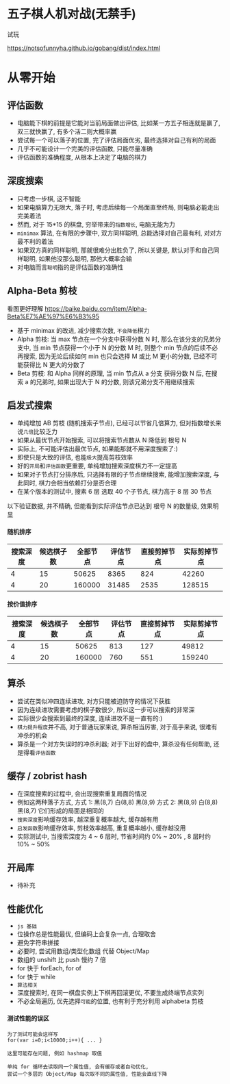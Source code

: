 # 五子棋人机对战(无禁手)

试玩

<https://notsofunnyha.github.io/gobang/dist/index.html>

# 从零开始

## 评估函数

- 电脑能下棋的前提是它能对当前局面做出评估, 比如某一方五子相连就是赢了, 双三就快赢了, 有多个活二则大概率赢
- 尝试每一个可以落子的位置, 完了评估局面优劣, 最终选择对自己有利的局面
- 几乎不可能设计一个完美的评估函数, 只能尽量准确
- 评估函数的准确程度, 从根本上决定了电脑的棋力

## 深度搜索

- 只考虑一步棋, 这不智能
- 如果电脑算力无限大, 落子时, 考虑后续每一个局面直至终局, 则电脑必能走出完美着法
- 然而, 对于 15\*15 的棋盘, 穷举带来的`指数增长`, 电脑无能为力
- `minimax` 算法, 在有限的步骤中, 双方同样聪明, 总能选择对自己最有利, 对对方最不利的着法
- 如果双方真的同样聪明, 那就很难分出胜负了, 所以关键是, 默认对手和自己同样聪明, 如果他没那么聪明, 那他大概率会输
- 对电脑而言`聪明`指的是评估函数的准确性

## Alpha-Beta 剪枝

看图更好理解 <https://baike.baidu.com/item/Alpha-Beta%E7%AE%97%E6%B3%95>

- 基于 minimax 的改进, 减少搜索次数, `不会降低`棋力
- Alpha 剪枝: 当 max 节点在一个分支中获得分数 N 时, 那么在该分支的兄弟分支中, 当 min 节点获得一个小于 N 的分数 M 时, 则整个 min 节点的后续不必再搜索, 因为无论后续如何 min 也只会选择 M 或比 M 更小的分数, 已经不可能获得比 N 更大的分数了
- Beta 剪枝: 和 Alpha 同样的原理, 当 min 节点从 a 分支 获得分数 N 后, 在搜索 a 的兄弟时, 如果出现大于 N 的分数, 则该兄弟分支不用继续搜索

## 启发式搜索

- 单纯增加 AB 剪枝 (随机搜索子节点), 已经可以节省几倍算力, 但对指数增长来说`几倍`比较乏力
- 如果从最优节点开始搜索, 可以将搜索节点数从 N 降低到 根号 N
- 实际上, 不可能评估出最优节点, 如果能那就不用深度搜索了:)
- 即使只是大致的评估, 也能`极大`提高剪枝效率
- 好的`开局`和`评估函数`更重要, 单纯增加搜索深度棋力不一定提高
- 如果对子节点打分排序后, 只选择有限的子节点继续搜索, 能增加搜索深度, 与此同时, 棋力会相当依赖打分是否合理
- 在某个版本的测试中, 搜素 6 层 选取 40 个子节点, 棋力高于 8 层 30 节点

以下验证数据, 并不精确, 但能看到实际评估节点已达到 根号 N 的数量级, 效果明显

#### 随机排序

| 搜索深度 | 候选棋子数 | 全部节点 | 评估节点 | 直接剪掉节点 | 实际剪掉节点 |
| -------- | ---------- | -------- | -------- | ------------ | ------------ |
| 4        | 15         | 50625    | 8365     | 824          | 42260        |
| 4        | 20         | 160000   | 31485    | 2535         | 128515       |

#### 按价值排序

| 搜索深度 | 候选棋子数 | 全部节点 | 评估节点 | 直接剪掉节点 | 实际剪掉节点 |
| -------- | ---------- | -------- | -------- | ------------ | ------------ |
| 4        | 15         | 50625    | 813      | 127          | 49812        |
| 4        | 20         | 160000   | 760      | 551          | 159240       |

## 算杀

- 尝试在类似冲四连续进攻, 对方只能被迫防守的情况下获胜
- 因为连续进攻需要考虑的棋子数很少, 所以这一步可以搜索的非常深
- 实际很少会搜索到最终的深度, 连续进攻不是一直有的:)
- `棋力提升程度`并不高, 对于普通玩家来说, 算杀相当厉害, 对于高手来说, 很难有冲杀的机会
- 算杀是一个对方失误时的冲杀利器; 对于下出好的盘中, 算杀没有任何帮助, 还是得看`评估函数`

## 缓存 / zobrist hash

- 在深度搜索的过程中, 会出现搜索重复局面的情况
- 例如这两种落子方式, 方式 1: 黑(8,7) 白(8,8) 黑(8,9) 方式 2: 黑(8,9) 白(8,8) 黑(8,7) 它们形成的局面是相同的
- `搜索深度`影响缓存效率, 越深重复概率越大, 缓存越有用
- `启发函数`影响缓存效率, 剪枝效率越高, 重复概率越小, 缓存越没用
- 实际测试中, 当搜索深度为 4 ~ 6 层时, 节省时间约 0% ~ 20% , 8 层时约 10% ~ 50%

## 开局库

- 待补充

## 性能优化

- `js 基础`
- 位操作总是性能最优, 但编码上会复杂一点, 合理取舍
- 避免字符串拼接
- 必要时, 尝试用数组/类型化数组 代替 Object/Map
- 数组的 unshift 比 push 慢约 7 倍
- for 快于 forEach, for of
- for 快于 while
- `算法相关`
- 深度搜索时, 在同一棋盘实例上下棋再回滚更优, 不要生成终端节点实列
- 不必全局遍历, 优先选择`可能`的位置, 也有利于充分利用 alphabeta 剪枝

#### 测试性能的误区

```
为了测试可能会这样写
for(var i=0;i<10000;i++){ ... }

这里可能存在问题, 例如 hashmap 取值

单纯 for 循环去读取同一个属性值, 会有缓存或者自动优化,
尝试一个多层的 Object/Map 每次取不同的属性值, 性能会直线下降
```
